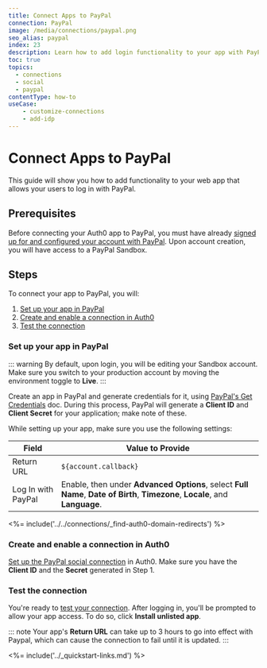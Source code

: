 ```yaml
---
title: Connect Apps to PayPal
connection: PayPal
image: /media/connections/paypal.png
seo_alias: paypal
index: 23
description: Learn how to add login functionality to your app with PayPal. You will need to generate keys, copy these into your Auth0 settings, and enable the connection.
toc: true
topics:
  - connections
  - social
  - paypal
contentType: how-to
useCase:
    - customize-connections
    - add-idp
---
```


# Connect Apps to PayPal

This guide will show you how to add functionality to your web app that allows your users to log in with PayPal.

## Prerequisites

Before connecting your Auth0 app to PayPal, you must have already [signed up for and configured your account with PayPal](https://developer.paypal.com). Upon account creation, you will have access to a PayPal Sandbox.

## Steps

To connect your app to PayPal, you will:

1. [Set up your app in PayPal](#set-up-your-app-in-paypal)
2. [Create and enable a connection in Auth0](#create-and-enable-a-connection-in-auth0)
3. [Test the connection](#test-the-connection)

### Set up your app in PayPal

::: warning
By default, upon login, you will be editing your Sandbox account. Make sure you switch to your production account by moving the environment toggle to **Live**.
:::

Create an app in PayPal and generate credentials for it, using [PayPal's Get Credentials](https://developer.paypal.com/docs/api/overview/#get-credentials) doc. During this process, PayPal will generate a **Client ID** and **Client Secret** for your application; make note of these.

While setting up your app, make sure you use the following settings:

| Field | Value to Provide |
| - | - |
| Return URL | `${account.callback}` |
| Log In with PayPal | Enable, then under **Advanced Options**, select **Full Name**, **Date of Birth**, **Timezone**, **Locale**, and **Language**. |

<%= include('../../connections/_find-auth0-domain-redirects') %>

### Create and enable a connection in Auth0

[Set up the PayPal social connection](/dashboard/guides/connections/set-up-connections-social) in Auth0. Make sure you have the **Client ID** and the **Secret** generated in Step 1.

### Test the connection

You're ready to [test your connection](/dashboard/guides/connections/test-connections-social). After logging in, you'll be prompted to allow your app access. To do so, click **Install unlisted app**.

::: note
Your app's **Return URL** can take up to 3 hours to go into effect with Paypal, which can cause the connection to fail until it is updated.
:::

<%= include('../_quickstart-links.md') %>
